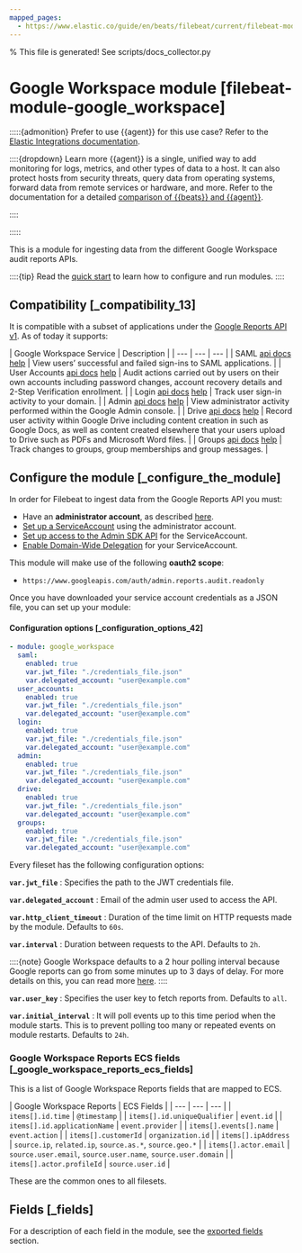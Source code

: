 ```yaml
---
mapped_pages:
  - https://www.elastic.co/guide/en/beats/filebeat/current/filebeat-module-google_workspace.html
---
```


% This file is generated! See scripts/docs_collector.py

# Google Workspace module [filebeat-module-google_workspace]

:::::{admonition} Prefer to use {{agent}} for this use case?
Refer to the [Elastic Integrations documentation](integration-docs://reference/google_workspace/index.md).

::::{dropdown} Learn more
{{agent}} is a single, unified way to add monitoring for logs, metrics, and other types of data to a host. It can also protect hosts from security threats, query data from operating systems, forward data from remote services or hardware, and more. Refer to the documentation for a detailed [comparison of {{beats}} and {{agent}}](docs-content://reference/fleet/index.md).

::::


:::::


This is a module for ingesting data from the different Google Workspace audit reports APIs.

::::{tip}
Read the [quick start](/reference/filebeat/filebeat-installation-configuration.md) to learn how to configure and run modules.
::::



## Compatibility [_compatibility_13]

It is compatible with a subset of applications under the [Google Reports API v1](https://developers.google.com/admin-sdk/reports/v1/get-start/getting-started). As of today it supports:

| Google Workspace Service | Description |
| --- | --- | --- |
| SAML [api docs](https://developers.google.com/admin-sdk/reports/v1/appendix/activity/saml) [help](https://support.google.com/a/answer/7007375?hl=en&ref_topic=9027054) | View users’ successful and failed sign-ins to SAML applications. |
| User Accounts [api docs](https://developers.google.com/admin-sdk/reports/v1/appendix/activity/user-accounts) [help](https://support.google.com/a/answer/9022875?hl=en&ref_topic=9027054) | Audit actions carried out by users on their own accounts including password changes, account recovery details and 2-Step Verification enrollment. |
| Login [api docs](https://developers.google.com/admin-sdk/reports/v1/appendix/activity/login) [help](https://support.google.com/a/answer/4580120?hl=en&ref_topic=9027054) | Track user sign-in activity to your domain. |
| Admin [api docs](https://developers.google.com/admin-sdk/reports/v1/appendix/activity/admin-application-settings) [help](https://support.google.com/a/answer/4579579?hl=en&ref_topic=9027054) | View administrator activity performed within the Google Admin console. |
| Drive [api docs](https://developers.google.com/admin-sdk/reports/v1/appendix/activity/drive) [help](https://support.google.com/a/answer/4579696?hl=en&ref_topic=9027054) | Record user activity within Google Drive including content creation in such as Google Docs, as well as content created elsewhere that your users upload to Drive such as PDFs and Microsoft Word files. |
| Groups [api docs](https://developers.google.com/admin-sdk/reports/v1/appendix/activity/groups) [help](https://support.google.com/a/answer/6270454?hl=en&ref_topic=9027054) | Track changes to groups, group memberships and group messages. |


## Configure the module [_configure_the_module]

In order for Filebeat to ingest data from the Google Reports API you must:

* Have an **administrator account**, as described [here](https://developers.google.com/admin-sdk/reports/v1/guides/prerequisites).
* [Set up a ServiceAccount](https://support.google.com/workspacemigrate/answer/9222993?hl=en) using the administrator account.
* [Set up access to the Admin SDK API](https://developers.google.com/admin-sdk/reports/v1/guides/authorizing) for the ServiceAccount.
* [Enable Domain-Wide Delegation](https://developers.google.com/admin-sdk/reports/v1/guides/delegation) for your ServiceAccount.

This module will make use of the following **oauth2 scope**:

* `https://www.googleapis.com/auth/admin.reports.audit.readonly`

Once you have downloaded your service account credentials as a JSON file, you can set up your module:


#### Configuration options [_configuration_options_42]

```yaml
- module: google_workspace
  saml:
    enabled: true
    var.jwt_file: "./credentials_file.json"
    var.delegated_account: "user@example.com"
  user_accounts:
    enabled: true
    var.jwt_file: "./credentials_file.json"
    var.delegated_account: "user@example.com"
  login:
    enabled: true
    var.jwt_file: "./credentials_file.json"
    var.delegated_account: "user@example.com"
  admin:
    enabled: true
    var.jwt_file: "./credentials_file.json"
    var.delegated_account: "user@example.com"
  drive:
    enabled: true
    var.jwt_file: "./credentials_file.json"
    var.delegated_account: "user@example.com"
  groups:
    enabled: true
    var.jwt_file: "./credentials_file.json"
    var.delegated_account: "user@example.com"
```

Every fileset has the following configuration options:

**`var.jwt_file`**
:   Specifies the path to the JWT credentials file.

**`var.delegated_account`**
:   Email of the admin user used to access the API.

**`var.http_client_timeout`**
:   Duration of the time limit on HTTP requests made by the module. Defaults to `60s`.

**`var.interval`**
:   Duration between requests to the API. Defaults to `2h`.

::::{note}
Google Workspace defaults to a 2 hour polling interval because Google reports can go from some minutes up to 3 days of delay. For more details on this, you can read more [here](https://support.google.com/a/answer/7061566).
::::


**`var.user_key`**
:   Specifies the user key to fetch reports from. Defaults to `all`.

**`var.initial_interval`**
:   It will poll events up to this time period when the module starts. This is to prevent polling too many or repeated events on module restarts. Defaults to `24h`.


### Google Workspace Reports ECS fields [_google_workspace_reports_ecs_fields]

This is a list of Google Workspace Reports fields that are mapped to ECS.

| Google Workspace Reports | ECS Fields |
| --- | --- | --- |
| `items[].id.time` | `@timestamp` |
| `items[].id.uniqueQualifier` | `event.id` |
| `items[].id.applicationName` | `event.provider` |
| `items[].events[].name` | `event.action` |
| `items[].customerId` | `organization.id` |
| `items[].ipAddress` | `source.ip`, `related.ip`, `source.as.*`, `source.geo.*` |
| `items[].actor.email` | `source.user.email`, `source.user.name`, `source.user.domain` |
| `items[].actor.profileId` | `source.user.id` |

These are the common ones to all filesets.

## Fields [_fields]

For a description of each field in the module, see the [exported fields](/reference/filebeat/exported-fields-google_workspace.md) section.
